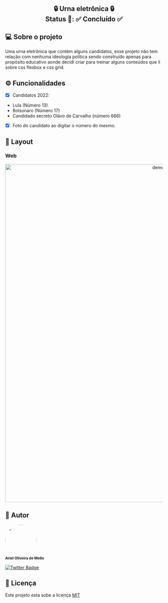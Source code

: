 <h2 align="center">
	🔒️ Urna eletrônica 🔒️<br>
	  Status 🚧: ✅ Concluído ✅
</h2>

## 💻 Sobre o projeto

Uma urna eletrônica que contém alguns candidatos, esse projeto não tem relação com nenhuma ideologia política sendo construído apenas para propósito educativo aonde decidi criar para treinar alguns conteúdos que li sobre css flexbox e css grid.

## ⚙️ Funcionalidades

- [x] Candidatos 2022:
- Lula (Número 13)
- Bolsonaro (Número 17)
- Candidado secreto Olávo de Carvalho (número 666)

- [x] Foto do candidato ao digitar o número do mesmo.

## 🎨 Layout

### Web
<p align="center" style="display: flex; align-items: flex-start; justify-content: center;">
  <img alt="demonstracao-da-urna" src="https://s10.gifyu.com/images/urna-eletronica.gif" width="1080px">
</p>

## 🦸 Autor
 <img style="border-radius: 50%;" src="https://media-exp1.licdn.com/dms/image/C4E03AQFATecIIyJX-w/profile-displayphoto-shrink_800_800/0/1640814567518?e=1648684800&v=beta&t=2lAVIltvzGT_gH5mZvGpzjQAjrS-lzbOqvCVO5dAchQ" width="100px;" alt=""/>
 <br />
 <sub><b>Ariel Oliveira de Mello</b></sub>

[![Twitter Badge](https://img.shields.io/twitter/follow/Hellodarknes0?style=social)](https://twitter.com/Hellodarknes0)

## 📝  Licença

Este projeto esta sobe a licença [MIT](./LICENSE)